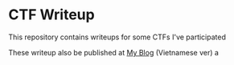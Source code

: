 # CTF Writeup

This repository contains writeups for some CTFs I've participated

These writeup also be published at [My Blog](https://f1rstthepotato.vercel.app) (Vietnamese ver)
a